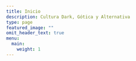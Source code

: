 ```yaml
---
title: Inicio
description: Cultura Dark, Gótica y Alternativa
type: page
featured_image: ""
omit_header_text: true
menu:
  main:
    weight: 1
---
```


